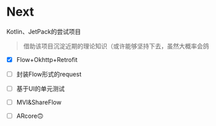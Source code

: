 # Next
Kotlin、JetPack的尝试项目


> 借助该项目沉淀近期的理论知识（或许能够坚持下去，虽然大概率会鸽

- [x] Flow+Okhttp+Retrofit

- [ ] 封装Flow形式的request

- [ ] 基于UI的单元测试

- [ ] MVI&ShareFlow

- [ ] ARcore🙃

